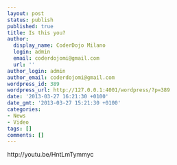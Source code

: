 ```yaml
---
layout: post
status: publish
published: true
title: Is this you?
author:
  display_name: CoderDojo Milano
  login: admin
  email: coderdojomi@gmail.com
  url: ''
author_login: admin
author_email: coderdojomi@gmail.com
wordpress_id: 389
wordpress_url: http://127.0.0.1:4001/wordpress/?p=389
date: '2013-03-27 16:21:30 +0100'
date_gmt: '2013-03-27 15:21:30 +0100'
categories:
- News
- Video
tags: []
comments: []
---
```

<p>http:&#47;&#47;youtu.be&#47;HntLmTymmyc</p>
